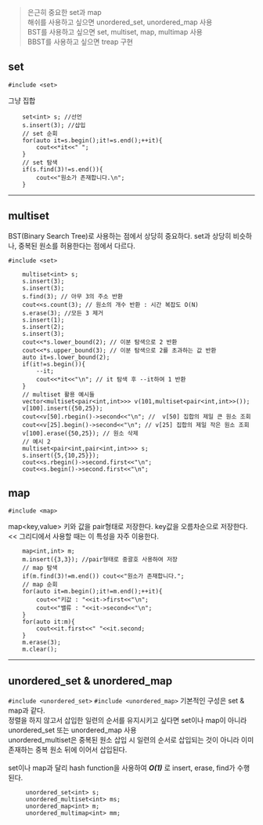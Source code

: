 > 은근히 중요한 set과 map<br/>
> 해쉬를 사용하고 싶으면 unordered_set, unordered_map 사용<br/>
> BST를 사용하고 싶으면 set, multiset, map, multimap 사용<br/>
> BBST를 사용하고 싶으면 treap 구현
## set

`#include <set>`

그냥 집합


```
    set<int> s; //선언
    s.insert(3); //삽입
    // set 순회
    for(auto it=s.begin();it!=s.end();++it){
        cout<<*it<<" ";
    }
    // set 탐색
    if(s.find(3)!=s.end()){
        cout<<"원소가 존재합니다.\n";
    }

```

---

## multiset

BST(Binary Search Tree)로 사용하는 점에서 상당히 중요하다.
set과 상당히 비슷하나, 중복된 원소를 허용한다는 점에서 다르다.

`#include <set>`

```
    multiset<int> s;
    s.insert(3);
    s.insert(3);
    s.find(3); // 아무 3의 주소 반환
    cout<<s.count(3); // 원소의 개수 반환 : 시간 복잡도 O(N)
    s.erase(3); //모든 3 제거
    s.insert(1);
    s.insert(2);
    s.insert(3);
    cout<<*s.lower_bound(2); // 이분 탐색으로 2 반환
    cout<<*s.upper_bound(3); // 이분 탐색으로 2를 초과하는 값 반환
    auto it=s.lower_bound(2);
    if(it!=s.begin()){
        --it;
        cout<<*it<<"\n"; // it 탐색 후 --it하여 1 반환
    }
    // multiset 활용 예시들
    vector<multiset<pair<int,int>>> v(101,multiset<pair<int,int>>());
    v[100].insert({50,25});
    cout<<v[50].rbegin()->second<<"\n"; //  v[50] 집합의 제일 큰 원소 조회
    cout<<v[25].begin()->second<<"\n"; // v[25] 집합의 제일 작은 원소 조회
    v[100].erase({50,25}); // 원소 삭제
    // 예시 2
    multiset<pair<int,pair<int,int>>> s;
    s.insert({5,{10,25}});
    cout<<s.rbegin()->second.first<<"\n";
    cout<<s.begin()->second.first<<"\n";
```

## map

 `#include <map>`

map<key,value>
키와 값을 pair형태로 저장한다. 
key값을 오름차순으로 저장한다. << 그리디에서 사용할 때는 이 특성을 자주 이용한다.

```
    map<int,int> m;
    m.insert({3,3}); //pair형태로 중괄호 사용하여 저장
    // map 탐색
    if(m.find(3)!=m.end()) cout<<"원소가 존재합니다.";
    // map 순회
    for(auto it=m.begin();it!=m.end();++it){
        cout<<"키값 : "<<it->first<<"\n";
        cout<<"밸류 : "<<it->second<<"\n";
    }
    for(auto it:m){
        cout<<it.first<<" "<<it.second;
    }
    m.erase(3);
    m.clear();
```

---

## unordered_set & unordered_map

`#include <unordered_set>`
`#include <unordered_map>`
기본적인 구성은 set & map과 같다.<br>
정렬을 하지 않고서 삽입한 일련의 순서를 유지시키고 싶다면 set이나 map이 아니라 unordered_set 또는 unordered_map 사용<br>
unordered_multiset은 중복된 원소 삽입 시 일련의 순서로 삽입되는 것이 아니라 이미 존재하는 중복 원소 뒤에 이어서 삽입된다.<br>
<br>
set이나 map과 달리 hash function을 사용하여 ***O(1)*** 로 insert, erase, find가 수행된다.

```
     unordered_set<int> s;
     unordered_multiset<int> ms;
     unordered_map<int> m;
     unordered_multimap<int> mm;
```
